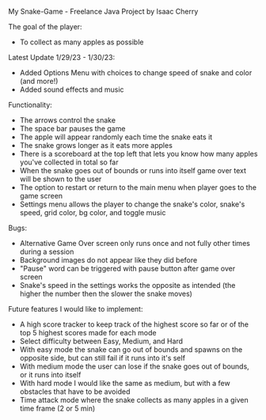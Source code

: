 My Snake-Game - Freelance Java Project
by Isaac Cherry

The goal of the player:
- To collect as many apples as possible

Latest Update 1/29/23 - 1/30/23:
- Added Options Menu with choices to change speed of snake and color (and more!)
- Added sound effects and music

Functionality:
- The arrows control the snake
- The space bar pauses the game
- The apple will appear randomly each time the snake eats it
- The snake grows longer as it eats more apples
- There is a scoreboard at the top left that lets you know how many apples you've collected in total so far
- When the snake goes out of bounds or runs into itself game over text will be shown to the user
- The option to restart or return to the main menu when player goes to the game screen
- Settings menu allows the player to change the snake's color, snake's speed, grid color, bg color, and toggle music

Bugs:
- Alternative Game Over screen only runs once and not fully other times during a session
- Background images do not appear like they did before
- "Pause" word can be triggered with pause button after game over screen
- Snake's speed in the settings works the opposite as intended (the higher the number then the slower the snake moves)

Future features I would like to implement:
- A high score tracker to keep track of the highest score so far or of the top 5 highest scores made for each mode
- Select difficulty between Easy, Medium, and Hard
- With easy mode the snake can go out of bounds and spawns on the opposite side, but can still fail if it runs into it's self
- With medium mode the user can lose if the snake goes out of bounds, or it runs into itself
- With hard mode I would like the same as medium, but with a few obstacles that have to be avoided
- Time attack mode where the snake collects as many apples in a given time frame (2 or 5 min)
